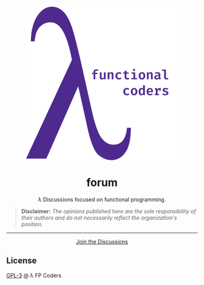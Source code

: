 <p align="center">
<img src="./assets/logo-transparent.png" width="400" alt="Functional Coders">
</p>
<h1 align="center">forum</h1>
<p align="center">λ Discussions focused on functional programming.</p>

> **Disclaimer:** _The opinions published here are the sole responsibility of their authors and do not necessarily reflect the organization's position._

---

<p align="center">
  <a href="https://github.com/fp-coders/forum/discussions">Join the Discussions</a>
</p>

## License

[GPL-3](LICENSE) @ λ FP Coders
